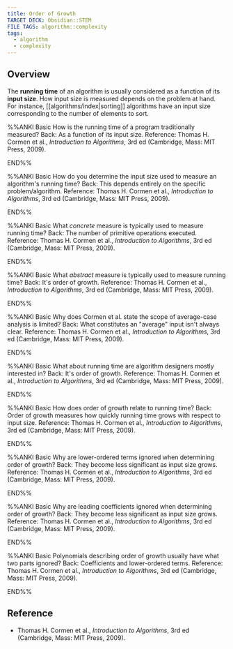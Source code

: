 ```yaml
---
title: Order of Growth
TARGET DECK: Obsidian::STEM
FILE TAGS: algorithm::complexity
tags:
  - algorithm
  - complexity
---
```


## Overview

The **running time** of an algorithm is usually considered as a function of its **input size**. How input size is measured depends on the problem at hand. For instance, [[algorithms/index|sorting]] algorithms have an input size corresponding to the number of elements to sort.

%%ANKI
Basic
How is the running time of a program traditionally measured?
Back: As a function of its input size.
Reference: Thomas H. Cormen et al., *Introduction to Algorithms*, 3rd ed (Cambridge, Mass: MIT Press, 2009).
<!--ID: 1707334419352-->
END%%

%%ANKI
Basic
How do you determine the input size used to measure an algorithm's running time?
Back: This depends entirely on the specific problem/algorithm.
Reference: Thomas H. Cormen et al., *Introduction to Algorithms*, 3rd ed (Cambridge, Mass: MIT Press, 2009).
<!--ID: 1707334419356-->
END%%

%%ANKI
Basic
What *concrete* measure is typically used to measure running time?
Back: The number of primitive operations executed.
Reference: Thomas H. Cormen et al., *Introduction to Algorithms*, 3rd ed (Cambridge, Mass: MIT Press, 2009).
<!--ID: 1707334419359-->
END%%

%%ANKI
Basic
What *abstract* measure is typically used to measure running time?
Back: It's order of growth.
Reference: Thomas H. Cormen et al., *Introduction to Algorithms*, 3rd ed (Cambridge, Mass: MIT Press, 2009).
<!--ID: 1707344177499-->
END%%

%%ANKI
Basic
Why does Cormen et al. state the scope of average-case analysis is limited?
Back: What constitutes an "average" input isn't always clear.
Reference: Thomas H. Cormen et al., *Introduction to Algorithms*, 3rd ed (Cambridge, Mass: MIT Press, 2009).
<!--ID: 1707334419363-->
END%%

%%ANKI
Basic
What about running time are algorithm designers mostly interested in?
Back: It's order of growth.
Reference: Thomas H. Cormen et al., *Introduction to Algorithms*, 3rd ed (Cambridge, Mass: MIT Press, 2009).
<!--ID: 1707344177503-->
END%%

%%ANKI
Basic
How does order of growth relate to running time?
Back: Order of growth measures how quickly running time grows with respect to input size.
Reference: Thomas H. Cormen et al., *Introduction to Algorithms*, 3rd ed (Cambridge, Mass: MIT Press, 2009).
<!--ID: 1707344177506-->
END%%

%%ANKI
Basic
Why are lower-ordered terms ignored when determining order of growth?
Back: They become less significant as input size grows.
Reference: Thomas H. Cormen et al., *Introduction to Algorithms*, 3rd ed (Cambridge, Mass: MIT Press, 2009).
<!--ID: 1707344177510-->
END%%

%%ANKI
Basic
Why are leading coefficients ignored when determining order of growth?
Back: They become less significant as input size grows.
Reference: Thomas H. Cormen et al., *Introduction to Algorithms*, 3rd ed (Cambridge, Mass: MIT Press, 2009).
<!--ID: 1707344177513-->
END%%

%%ANKI
Basic
Polynomials describing order of growth usually have what two parts ignored?
Back: Coefficients and lower-ordered terms.
Reference: Thomas H. Cormen et al., *Introduction to Algorithms*, 3rd ed (Cambridge, Mass: MIT Press, 2009).
<!--ID: 1707344177515-->
END%%

## Reference

* Thomas H. Cormen et al., *Introduction to Algorithms*, 3rd ed (Cambridge, Mass: MIT Press, 2009).
